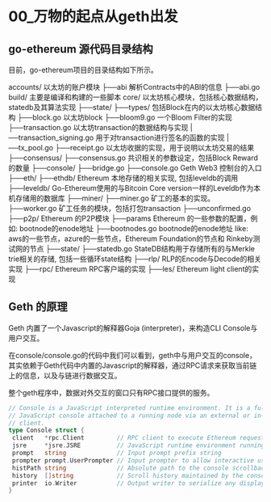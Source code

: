 # 00_万物的起点从geth出发

## go-ethereum 源代码目录结构

目前，go-ethereum项目的目录结构如下所示。

 accounts/  以太坊的账户模块
  ├──abi   解析Contracts中的ABI的信息
   ├──abi.go
 build/   主要是编译和构建的一些脚本
 core/   以太坊核心模块，包括核心数据结构，statedb及其算法实现
  ├──state/
  ├──types/  包括Block在内的以太坊核心数据结构
   ├──block.go  以太坊block
  ├──bloom9.go  一个Bloom Filter的实现
  ├──transaction.go 以太坊transaction的数据结构与实现
  |──transaction_signing.go 用于对transaction进行签名的函数的实现
  |──tx_pool.go
  ├──receipt.go  以太坊收据的实现，用于说明以太坊交易的结果
 ├──consensus/
  ├──consensus.go  共识相关的参数设定，包括Block Reward的数量
 ├──console/
  ├──bridge.go
  ├──console.go  Geth Web3 控制台的入口
 ├──eth/
 ├──ethdb/    Ethereum 本地存储的相关实现, 包括leveldb的调用
  ├──leveldb/   Go-Ethereum使用的与Bitcoin Core version一样的Leveldb作为本机存储用的数据库
 ├──miner/
  ├──miner.go   矿工的基本的实现。
  ├──worker.go  矿工任务的模块，包括打包transaction
  ├──unconfirmed.go
 ├──p2p/     Ethereum 的P2P模块
 ├──params    Ethereum 的一些参数的配置，例如: bootnode的enode地址
  ├──bootnodes.go  bootnode的enode地址 like: aws的一些节点，azure的一些节点，Ethereum Foundation的节点和      Rinkeby测试网的节点
 ├──state/
  ├──statedb.go  StateDB结构用于存储所有的与Merkle trie相关的存储, 包括一些循环state结构
 ├──rlp/     RLP的Encode与Decode的相关实现
 ├──rpc/     Ethereum RPC客户端的实现
 ├──les/     Ethereum light client的实现

 <!-- `geth console 2` -->

## Geth 的原理

Geth 内置了一个Javascript的解释器Goja (interpreter)，来构造CLI Console与用户交互。

在console/console.go的代码中我们可以看到，geth中与用户交互的console，其实依赖于Geth代码中内置的Javascript的解释器，通过RPC请求来获取当前链上的信息，以及与链进行数据交互。

整个geth程序中，数据对外交互的窗口只有RPC接口提供的服务。

```go
// Console is a JavaScript interpreted runtime environment. It is a fully fledged
// JavaScript console attached to a running node via an external or in-process RPC
// client.
type Console struct {
 client   *rpc.Client         // RPC client to execute Ethereum requests through
 jsre     *jsre.JSRE          // JavaScript runtime environment running the interpreter
 prompt   string              // Input prompt prefix string
 prompter prompt.UserPrompter // Input prompter to allow interactive user feedback
 histPath string              // Absolute path to the console scrollback history
 history  []string            // Scroll history maintained by the console
 printer  io.Writer           // Output writer to serialize any display strings to
}
```

<!-- /*Goja is an implementation of ECMAScript 5.1 in Pure GO*/ -->